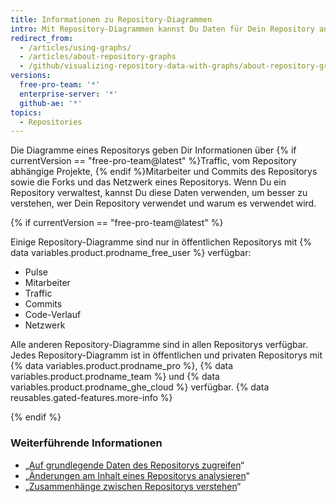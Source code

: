```yaml
---
title: Informationen zu Repository-Diagrammen
intro: Mit Repository-Diagrammen kannst Du Daten für Dein Repository anzeigen und analysieren.
redirect_from:
  - /articles/using-graphs/
  - /articles/about-repository-graphs
  - /github/visualizing-repository-data-with-graphs/about-repository-graphs
versions:
  free-pro-team: '*'
  enterprise-server: '*'
  github-ae: '*'
topics:
  - Repositories
---
```


Die Diagramme eines Repositorys geben Dir Informationen über {% if currentVersion == "free-pro-team@latest" %}Traffic, vom Repository abhängige Projekte, {% endif %}Mitarbeiter und Commits des Repositorys sowie die Forks und das Netzwerk eines Repositorys. Wenn Du ein Repository verwaltest, kannst Du diese Daten verwenden, um besser zu verstehen, wer Dein Repository verwendet und warum es verwendet wird.

{% if currentVersion == "free-pro-team@latest" %}

Einige Repository-Diagramme sind nur in öffentlichen Repositorys mit {% data variables.product.prodname_free_user %} verfügbar:
- Pulse
- Mitarbeiter
- Traffic
- Commits
- Code-Verlauf
- Netzwerk

Alle anderen Repository-Diagramme sind in allen Repositorys verfügbar. Jedes Repository-Diagramm ist in öffentlichen und privaten Repositorys mit {% data variables.product.prodname_pro %}, {% data variables.product.prodname_team %} und {% data variables.product.prodname_ghe_cloud %} verfügbar. {% data reusables.gated-features.more-info %}

{% endif %}

### Weiterführende Informationen

- „[Auf grundlegende Daten des Repositorys zugreifen](/articles/accessing-basic-repository-data)“
- „[Änderungen am Inhalt eines Repositorys analysieren](/articles/analyzing-changes-to-a-repository-s-content)“
- „[Zusammenhänge zwischen Repositorys verstehen](/articles/understanding-connections-between-repositories)“
